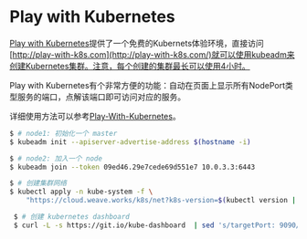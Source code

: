 # Play with Kubernetes

[Play with Kubernetes](http://play-with-k8s.com/)提供了一个免费的Kubernets体验环境，直接访问[http://play-with-k8s.com](http://play-with-k8s.com/)就可以使用kubeadm来创建Kubernetes集群。注意，每个创建的集群最长可以使用4小时。

Play with Kubernetes有个非常方便的功能：自动在页面上显示所有NodePort类型服务的端口，点解该端口即可访问对应的服务。

详细使用方法可以参考[Play-With-Kubernetes](https://kubernetes.feisky.xyz/appendix/play-with-k8s.html)。

```bash
$ # node1: 初始化一个 master
$ kubeadm init --apiserver-advertise-address $(hostname -i)

$ # node2: 加入一个 node
$ kubeadm join --token 09ed46.29e7cede69d551e7 10.0.3.3:6443

$ # 创建集群网络
$ kubectl apply -n kube-system -f \
    "https://cloud.weave.works/k8s/net?k8s-version=$(kubectl version | base64 | tr -d '\n')"

 $ # 创建 kubernetes dashboard
 $ curl -L -s https://git.io/kube-dashboard  | sed 's/targetPort: 9090/targetPort: 9090\n  type: LoadBalancer/' | kubectl apply -f -
```
